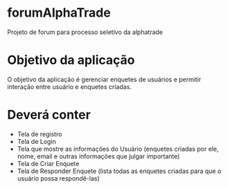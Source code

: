 # forumAlphaTrade

Projeto de forum para processo seletivo da alphatrade


<h1>Objetivo da aplicação</h1>
O objetivo da aplicação é gerenciar enquetes de usuários e permitir interação entre usuário e enquetes criadas.

<h1>Deverá conter</h1>
<ul>
  <li>Tela de registro</li>
  <li>Tela de Login</li>
  <li>Tela que mostre as informações do Usuário (enquetes criadas por ele, nome, email e outras informações que julgar importante)</li>
  <li>Tela de Criar Enquete</li>
  <li>Tela de Responder Enquete (lista todas as enquetes criadas para que o usuário possa respondê-las)</li>
</ul>
